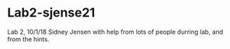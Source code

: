 # Lab2-sjense21
Lab 2, 10/1/18
Sidney Jensen
with help from lots of people durring lab, and from the hints.
